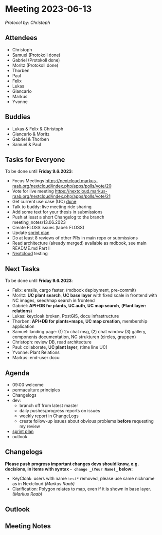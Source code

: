# Meeting 2023-06-13

_Protocol by: Christoph_

## Attendees

- Christoph
- Samuel (Protokoll done)
- Gabriel (Protokoll done)
- Moritz (Protokoll done)
- Thorben
- Paul
- Felix
- Lukas
- Giancarlo
- Markus
- Yvonne

## Buddies

- Lukas & Felix & Christoph
- Giancarlo & Moritz
- Gabriel & Thorben
- Samuel & Paul

## Tasks for Everyone

To be done until **Friday 9.6.2023**:

- Focus Meetings https://nextcloud.markus-raab.org/nextcloud/index.php/apps/polls/vote/20
- Vote for live meeting https://nextcloud.markus-raab.org/nextcloud/index.php/apps/polls/vote/21
- Get current use case (UC) [done](doc/usecases/README.md)
- Talk to buddy: live meeting ride sharing
- Add some text for your thesis in submissions
- Push at least a short Changelog to the branch meeting_notes/13.06.2023
- Create FLOSS issues (label: FLOSS)
- Update [sprint plan](https://github.com/orgs/ElektraInitiative/projects/4/)
- Do at least 8 reviews of other PRs in main repo or submissions
- Read architecture (already merged) available as mdbook, see main README.md Part II
- [Nextcloud](https://cloud.permaplant.net) testing

## Next Tasks

To be done until **Friday 9.6.2023**:

- Felix: emails, cargo faster, (mdbook deployment, pre-commit)
- Moritz: **UC plant search**, **UC base layer** with fixed scale in frontend with NC images, seed/map search in frontend
- Gabriel: **API+DB for plants**, **UC auth**, **UC map search**, (**Plant layer: relations**)
- Lukas: keycloak broken, PostGIS, docu infrastructure
- Thorben: **API+DB for plants+maps**, **UC map creation**, membership application
- Samuel: landing page: (1) 2x chat msg, (2) chat window (3) gallery, components documentation, NC strukturen (circles, gruppen)
- Christoph: review DB, read architecture
- Paul: collaborate, **UC plant layer**, (time line UC)
- Yvonne: Plant Relations
- Markus: end-user docu

## Agenda

- 09:00 welcome
- permaculture principles
- Changelogs
- dev:
  - branch off from latest master
  - daily pushes/progress reports on issues
  - weekly report in ChangeLogs
  - create follow-up issues about obvious problems **before** requesting my review
- [sprint plan](https://github.com/orgs/ElektraInitiative/projects/4/)
- outlook

## Changelogs

**Please push progress important changes devs should know, e.g. decisions, in items with syntax `- change _(Your Name)_` below:**

- KeyCloak: users with name `test*` removed, please use same nickname as in Nextcloud _(Markus Raab)_
- Clarification: Polygon relates to map, even if it is shown in base layer. _(Markus Raab)_

## Outlook

## Meeting Notes

